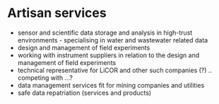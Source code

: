 # Artisan services

- sensor and scientific data storage and analysis in high-trust environments - specialising in water and wastewater related data
- design and management of field experiments
- working with instrument suppliers in relation to the design and management of field experiments
- technical representative for LiCOR and other such companies (?) .. competing with ...?
- data management services fit for mining companies and utilities
- safe data repatriation (services and products)
  
